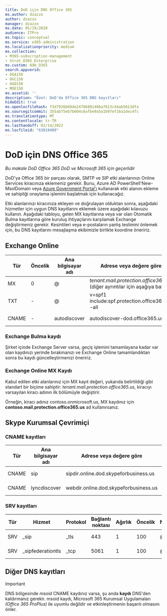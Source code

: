 ```yaml
---
title: DoD için DNS Office 365
ms.author: dzazzo
author: dzazzo
manager: dzazzo
ms.date: 05/19/2020
audience: ITPro
ms.topic: conceptual
ms.service: o365-administration
ms.localizationpriority: medium
ms.collection:
- M365-subscription-management
- Strat_O365_Enterprise
ms.custom: Adm_O365
search.appverid:
- OGA150
- OGC150
- OGD150
- MOE150
ms.assetid: ''
description: "Özet: DoD'da Office 365 DNS kayıtları"
hideEdit: true
ms.openlocfilehash: f3d7926b69de24786891406a7613c44ab5013dfa
ms.sourcegitcommit: 355ab75eb7b604c6afbe9a5a1b97ef16a1dec4fc
ms.translationtype: MT
ms.contentlocale: tr-TR
ms.lasthandoff: 02/14/2022
ms.locfileid: "63019499"
---
```

# <a name="dns-records-for-office-365-dod"></a>DoD için DNS Office 365

*Bu makale DoD Office 365 DoD ve Microsoft 365 için geçerlidir*

DoD'ya Office 365 bir parçası olarak, SMTP ve SIP etki alanlarınızı Online Services kiracınıza eklemeniz gerekir.  Bunu, Azure AD PowerShell'New-MsolDomain veya [Azure Government Portal'ı](https://portal.azure.us) kullanarak etki alanını ekleme ve sahipliği onaylama işlemini başlatmak için kullanacağız.

Etki alanlarınızı kiracınıza ekleyen ve doğrulayan olduktan sonra, aşağıdaki hizmetler için uygun DNS kayıtlarını eklemek üzere aşağıdaki kılavuzu kullanın.  Aşağıdaki tabloyu, gelen MX kayıtlarına veya var olan Otomatik Bulma kayıtlarına göre kuruluş ihtiyaçlarını karşılamak Exchange değiştirmeniz gerekir.  Kesintileri veya e-postaların yanlış teslimini önlemek için, bu DNS kayıtlarını mesajlaşma ekibimizle birlikte koordine öneririz.

## <a name="exchange-online"></a>Exchange Online

| Tür | Öncelik | Ana bilgisayar adı | Adrese veya değere göre | TTL |
| --- | --- | --- | --- | --- |
| MX | 0 | @ | *tenant.mail.protection.office365.us* (diğer ayrıntılar için aşağıya bakın) | Bir Saat |
| TXT | - | @ | v=spf1 include:spf.protection.office365.us -all | Bir Saat |
| CNAME | - | autodiscover | autodiscover-dod.office365.us | Bir Saat |

### <a name="exchange-autodiscover-record"></a>Exchange Bulma kaydı

Şirket içinde Exchange Server varsa, geçiş işlemini tamamlayana kadar var olan kaydınızı yerinde bırakmanızı ve Exchange Online tamamlandıktan sonra bu kaydı güncelleştirmenizi öneririz.

### <a name="exchange-online-mx-record"></a>Exchange Online MX Kaydı

Kabul edilen etki alanlarınız için MX kayıt değeri, yukarıda belirtildiği gibi standart bir biçime sahiptir: *tenant.mail.protection.office365.us*, kiracıyı varsayılan  kiracı adının ilk bölümüyle değiştirir.

Örneğin, kiracı adınız contoso.onmicrosoft.us, MX kaydınız için **contoso.mail.protection.office365.us** ad kullanırsanız.

## <a name="skype-for-business-online"></a>Skype Kurumsal Çevrimiçi

### <a name="cname-records"></a>CNAME kayıtları

| Tür | Ana bilgisayar adı | Adrese veya değere göre | TTL |
| --- | --- | --- | --- |
| CNAME | sip | sipdir.online.dod.skypeforbusiness.us | Bir Saat |
| CNAME | lyncdiscover | webdir.online.dod.skypeforbusiness.us | Bir Saat | 

### <a name="srv-records"></a>SRV kayıtları

| Tür | Hizmet | Protokol | Bağlantı noktası | Ağırlık | Öncelik | Name | Hedef | TTL |
| --- | --- | --- | --- | --- | --- | --- | --- | --- |
| SRV | \_sip | \_tls | 443 | 1 | 100 | @ | sipdir.online.dod.skypeforbusiness.us | Bir Saat |
| SRV | \_sipfederationtls | \_tcp | 5061 | 1 | 100 | @ | sipfed.online.dod.skypeforbusiness.us | Bir Saat |

## <a name="other-dns-records"></a>Diğer DNS kayıtları

> [!IMPORTANT]
> DNS bölgesinde *msoid* CNAME kaydınız varsa, şu anda **kaydı** DNS'den kaldırmanız gerekir.  msoid kaydı, Microsoft 365 Kurumsal Uygulamaları *(Office 365 ProPlus)* ile uyumlu değildir ve etkinleştirmenin başarılı olmasını önler.
